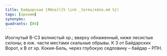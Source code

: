 ```yaml
---
title: Байдарская [Яйла]({% link _terms/яйла.md %})
tags: [ороним]
synonyms:
quadrants: [И4]
---
```


Изогнутый В-СЗ волнистый хр.; вверху обнаженный, ниже лесистые склоны; в юж.
части местами скальные обрывы. К З от Байдарских Ворот, к В от хр. Кокия-Бель,
через глубокую седловину – байдар – РПН.
